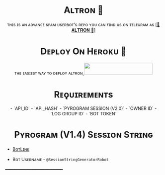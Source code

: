 <h1 align="center"> Aʟᴛʀᴏɴ 🖤 </h1>
<p align="center">
ᴛʜɪs ɪs ᴀɴ ᴀᴅᴠᴀɴᴄᴇ sᴘᴀᴍ ᴜsᴇʀʙᴏᴛ's 
ʀᴇᴘᴏ ʏᴏᴜ ᴄᴀɴ ғɪɴᴅ ᴜs ᴏɴ ᴛᴇʟᴇɢʀᴀᴍ ᴀs
<a href="https://t.me/TheAltron">[🖤 𝐀𝐋𝐓𝐑𝐎𝐍 🖤]</a>
</p>  


<h1 align="center"> Dᴇᴘʟᴏʏ Oɴ Hᴇʀᴏᴋᴜ​ 🚀 </h1>
<p align="center">
ᴛʜᴇ ᴇᴀsɪᴇsᴛ ᴡᴀʏ ᴛᴏ ᴅᴇᴘʟᴏʏ ᴀʟᴛʀᴏɴ​
<a href="https://dashboard.heroku.com/new?template=https://github.com/ExoticHero/AltSpam"> <img src="https://img.shields.io/badge/Deploy%20To%20Heroku-cyan?style=for-the-badge&logo=heroku" width="220" height="38.45"/></a>
</p>


<h1 align="center"> Rᴇǫᴜɪʀᴇᴍᴇɴᴛs </h1>
<p align="center">
- `API_ID`
- `API_HASH`
- `PYROGRAM SESSION (V2.0)`
- `OWNER ID`
- `LOG GROUP ID`
- `BOT TOKEN`
</p>


<h1 align="center"> Pʏʀᴏɢʀᴀᴍ (V1.4) Sᴇssɪᴏɴ Sᴛʀɪɴɢ </h1>

- [BᴏᴛLɪɴᴋ](https://t.me/SessionStringGeneratorRobot)

- Bᴏᴛ Usᴇʀɴᴀᴍᴇ - `@SessionStringGeneratorRobot`

━━━━━━━━━━━━━━━━━━━━━━

